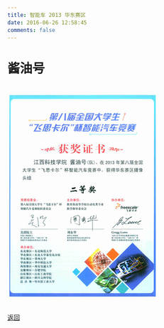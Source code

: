 ```yaml
---
title: 智能车 2013 华东赛区
date: 2016-06-26 12:58:45
comments: false
---
```


# 酱油号

## ![二等奖](1.jpg)

<!--## 指导老师
- [吴刚](老师/吴刚.html)
- [张华欣](老师/张华欣.html)

## 队员
- [汪隆](个人/汪隆.html)
- [涂久富](个人/涂久富.html)
- [彭浩](个人/彭浩.html)-->

[返回](../)
